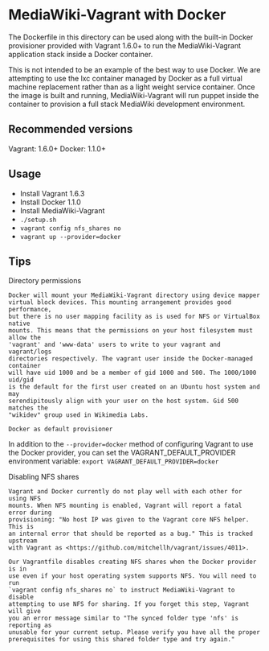 MediaWiki-Vagrant with Docker
=============================

The Dockerfile in this directory can be used along with the built-in Docker
provisioner provided with Vagrant 1.6.0+ to run the MediaWiki-Vagrant
application stack inside a Docker container.

This is not intended to be an example of the best way to use Docker. We are
attempting to use the lxc container managed by Docker as a full virtual
machine replacement rather than as a light weight service container. Once the
image is built and running, MediaWiki-Vagrant will run puppet inside the
container to provision a full stack MediaWiki development environment.

Recommended versions
--------------------
Vagrant: 1.6.0+
Docker: 1.1.0+

Usage
-----
* Install Vagrant 1.6.3
* Install Docker 1.1.0
* Install MediaWiki-Vagrant
* `./setup.sh`
* `vagrant config nfs_shares no`
* `vagrant up --provider=docker`

Tips
----

Directory permissions
~~~~~~~~~~~~~~~~~~~~~
Docker will mount your MediaWiki-Vagrant directory using device mapper
virtual block devices. This mounting arrangement provides good performance,
but there is no user mapping facility as is used for NFS or VirtualBox native
mounts. This means that the permissions on your host filesystem must allow the
'vagrant' and 'www-data' users to write to your vagrant and vagrant/logs
directories respectively. The vagrant user inside the Docker-managed container
will have uid 1000 and be a member of gid 1000 and 500. The 1000/1000 uid/gid
is the default for the first user created on an Ubuntu host system and may
serendipitously align with your user on the host system. Gid 500 matches the
"wikidev" group used in Wikimedia Labs.

Docker as default provisioner
~~~~~~~~~~~~~~~~~~~~~~~~~~~~~
In addition to the `--provider=docker` method of configuring Vagrant to use
the Docker provider, you can set the VAGRANT_DEFAULT_PROVIDER environment
variable: `export VAGRANT_DEFAULT_PROVIDER=docker`

Disabling NFS shares
~~~~~~~~~~~~~~~~~~~~
Vagrant and Docker currently do not play well with each other for using NFS
mounts. When NFS mounting is enabled, Vagrant will report a fatal error during
provisioning: "No host IP was given to the Vagrant core NFS helper. This is
an internal error that should be reported as a bug." This is tracked upstream
with Vagrant as <https://github.com/mitchellh/vagrant/issues/4011>.

Our Vagrantfile disables creating NFS shares when the Docker provider is in
use even if your host operating system supports NFS. You will need to run
`vagrant config nfs_shares no` to instruct MediaWiki-Vagrant to disable
attempting to use NFS for sharing. If you forget this step, Vagrant will give
you an error message similar to "The synced folder type 'nfs' is reporting as
unusable for your current setup. Please verify you have all the proper
prerequisites for using this shared folder type and try again."
